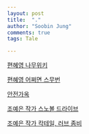 ```yaml
---
layout: post
title:  "."
author: "Soobin Jung"
comments: true
tags: Tale

---
```


[편혜영 나무위키](https://namu.wiki/w/%ED%8E%B8%ED%98%9C%EC%98%81)

[편혜영 어쩌면 스무번](http://www.podbbang.com/ch/15135?e=23997480)

[안전가옥](https://namu.wiki/w/%EC%95%88%EC%A0%84%EA%B0%80%EC%98%A5(%EA%B8%B0%EC%97%85))

[조예은 작가 스노볼 드라이브](https://newsis.com/view/?id=NISX20210305_0001360887) 

[조예은 작가 칵테일, 러브 좀비](https://post.naver.com/viewer/postView.nhn?volumeNo=28007976&memberNo=1101)